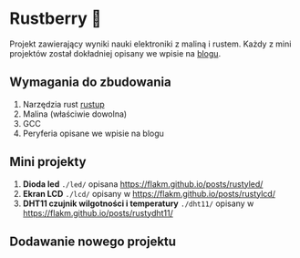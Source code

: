 # Rustberry 🦀

Projekt zawierający wyniki nauki elektroniki z maliną i rustem.
Każdy z mini projektów został dokładniej opisany we wpisie na [blogu](https://flakm.github.io).

## Wymagania do zbudowania

1. Narzędzia rust [rustup](https://rustup.rs/)
2. Malina (właściwie dowolna)
3. GCC
4. Peryferia opisane we wpisie na blogu

## Mini projekty

1. **Dioda led** `./led/` opisana https://flakm.github.io/posts/rustyled/
2. **Ekran LCD** `./lcd/` opisany w https://flakm.github.io/posts/rustylcd/
3. **DHT11 czujnik wilgotności i temperatury** `./dht11/` opisany w https://flakm.github.io/posts/rustydht11/

## Dodawanie nowego projektu

